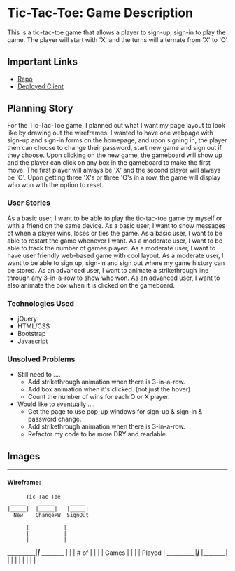 # Tic-Tac-Toe: Game Description

This is a tic-tac-toe game that allows a player to sign-up, sign-in to play the game. The player will start with 'X' and the turns will alternate from 'X' to 'O'

## Important Links

- [Repo](https://github.com/YunaHan53/tic-tac-toe-client)
- [Deployed Client](https://yunahan53.github.io/tic-tac-toe-client/)

## Planning Story

For the Tic-Tac-Toe game, I planned out what I want my page layout to look like by drawing out the wireframes. I wanted to have one webpage with sign-up and sign-in forms on the homepage, and upon signing in, the player then can choose to change their password, start new game and sign out if they choose. Upon clicking on the new game, the gameboard will show up and the player can click on any box in the gameboard to make the first move. The first player will always be 'X' and the second player will always be 'O'. Upon getting three 'X's or three 'O's in a row, the game will display who won with the option to reset.

### User Stories

As a basic user, I want to be able to play the tic-tac-toe game by myself or with a friend on the same device.
As a basic user, I want to show messages of when a player wins, loses or ties the game.
As a basic user, I want to be able to restart the game whenever I want.
As a moderate user, I want to be able to track the number of games played.
As a moderate user, I want to have user friendly web-based game with cool layout.
As a moderate user, I want to be able to sign up, sign-in and sign out where my game history can be stored.
As an advanced user, I want to animate a strikethrough line through any 3-in-a-row to show who won.
As an advanced user, I want to also animate the box when it is clicked on the gameboard.

### Technologies Used

- jQuery
- HTML/CSS
- Bootstrap
- Javascript

### Unsolved Problems

- Still need to ....
  - Add strikethrough animation when there is 3-in-a-row.
  - Add box animation when it's clicked. (not just the hover)
  - Count the number of wins for each O or X player.
- Would like to eventually ....
  - Get the page to use pop-up windows for sign-up & sign-in & password change.
  - Add strikethrough animation when there is 3-in-a-row.
  - Refactor my code to be more DRY and readable.

## Images

---

#### Wireframe:
          Tic-Tac-Toe
     _____    _____     _____
    |_____|  |_____|   |_____|
      New    ChangePW  SignOut

          |           |
          |           |
          |           |
__________|___________|___________         ________
          |           |                   | # of   |
          |           |                   | Games  |
          |           |                   | Played |
__________|___________|___________        |________|
          |           |
          |           |
          |           |
          |           |
